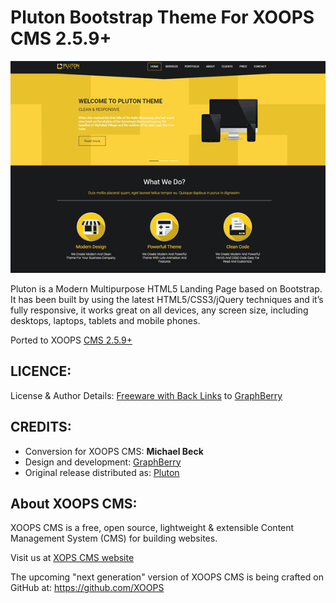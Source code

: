 Pluton Bootstrap Theme For XOOPS CMS 2.5.9+
=====

![Theme Preview](/theme_preview.png)

Pluton is a Modern Multipurpose HTML5 Landing Page based on Bootstrap. It has been built by using the latest HTML5/CSS3/jQuery techniques and it’s fully responsive, it works great on all devices, any screen size, including desktops, laptops, tablets and mobile phones. 
 

Ported to XOOPS [CMS 2.5.9+](https://xoops.org/modules/publisher/item.php?itemid=5972)

LICENCE:
--------
License & Author Details:
[Freeware with Back Links](https://www.graphberry.com/item/pluton-single-page-bootstrap-html-template) to [GraphBerry](https://www.graphberry.com)

CREDITS:
--------
* Conversion for XOOPS CMS: **Michael Beck**
* Design and development: [GraphBerry](https://www.graphberry.com)
* Original release distributed as: [Pluton](https://www.graphberry.com/item/pluton-single-page-bootstrap-html-template)

About XOOPS CMS: 
------------------------
XOOPS CMS is a free, open source, lightweight & extensible Content Management System (CMS) for building websites.

Visit us at [XOPS CMS website](https://xoops.org/)

The upcoming "next generation" version of XOOPS CMS is being crafted on GitHub at: https://github.com/XOOPS
